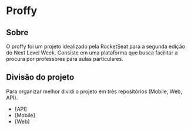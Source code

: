 # Proffy
## Sobre
O proffy foi um projeto idealizado pela RocketSeat para a segunda edição do Next Level Week.
Consiste em uma plataforma que busca facilitar a procura por professores para aulas particulares.
## Divisão do projeto
Para organizar melhor dividi o projeto em três repositórios (Mobile, Web, API).
- [API]
- [Mobile]
- [Web]
